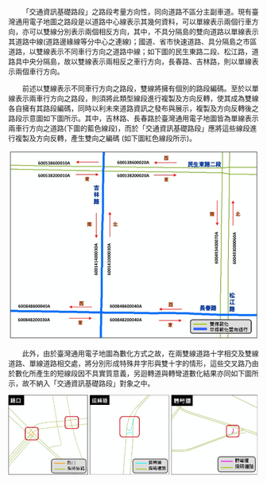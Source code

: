 &emsp;&emsp;「交通資訊基礎路段」之路段考量方向性，同向道路不區分主副車道。現有臺灣通用電子地圖之路段是以道路中心線表示其幾何資料，可以單線表示兩個行車方向，亦可以雙線分別表示兩個相反方向，其中，不具分隔島的雙向道路以單線表示其道路中線(道路邊緣線等分中心之連線)；國道、省市快速道路、具分隔島之市區道路，以雙線表示不同車行方向之道路中線；如下圖的民生東路二段、松江路，道路具中央分隔島，故以雙線表示兩相反之車行方向，長春路、吉林路，則以單線表示兩個車行方向。

&emsp;&emsp;前述以雙線表示不同車行方向之路段，雙線將擁有個別的路段編碼。至於以單線表示兩車行方向之路段，則須將此類型線段進行複製及方向反轉，使其成為雙線各自擁有其路段編碼，同時以利未來道路資訊之發布與展示，複製及方向反轉後之路段示意圖如下圖所示。其中，吉林路、長春路於臺灣通用電子地圖皆為單線表示兩車行方向之道路(下圖的藍色線段)，而於「交通資訊基礎路段」應將這些線段進行複製及方向反轉，產生雙向之編碼 (如下圖紅色線段所示)。

![臺灣通用電子地圖路段數化情況](002.jpg)

&emsp;&emsp;此外，由於臺灣通用電子地圖為數化方式之故，在兩雙線道路十字相交及雙線道路、單線道路相交處，將分別形成特殊井字形與雙十字的情形，這些交叉路乃由於數化所產生的短線段因不具實質意義，另迴轉道與轉彎道數化結果亦同如下圖所示，故不納入「交通資訊基礎路段」對象之中。

![電子地圖道路中心線相交之數化方式](003.jpg)
